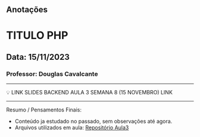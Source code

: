 ## Anotações

# TITULO PHP

## Data: 15/11/2023

### Professor: Douglas Cavalcante

---

💡 LINK SLIDES BACKEND AULA 3 SEMANA 8 (15 NOVEMBRO)
LINK

---

Resumo / Pensamentos Finais:

- Conteúdo ja estudado no passado, sem observações até agora.
- Arquivos utilizados em aula: [Repositório Aula3]()
